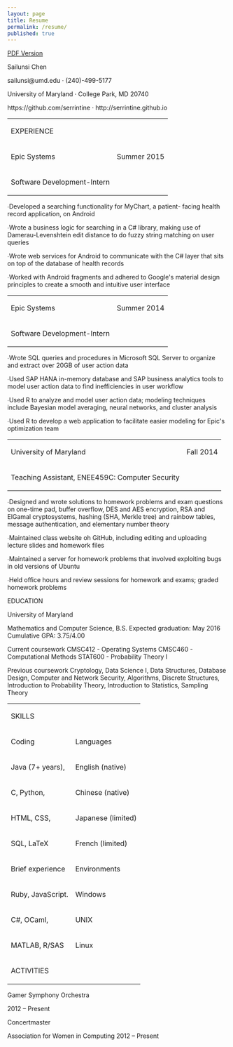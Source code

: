 ```yaml
---
layout: page
title: Resume
permalink: /resume/
published: true
---
```




<a href="{{ site.baseurl }}/assets/sailunsi-resume.pdf">PDF Version</a>

<div id="page_1">

<div id="id_1">
<p class="p0 ft0">Sailunsi Chen</p>
<p class="p1 ft2">sailunsi@umd.edu <span class="ft1">&middot; </span><nobr>(240)-499-5177</nobr></p>
<p class="p2 ft2">University of Maryland <span class="ft1">&middot; </span>College Park, MD 20740</p>
<p class="p3 ft2">https://github.com/serrintine <span class="ft1">&middot; </span>http://serrintine.github.io</p>
</div>
<div id="id_2">
<div id="id_2_1">
<table cellpadding=0 cellspacing=0 class="t0">
<tr>
	<td class="tr0 td0"><p class="p4 ft3">EXPERIENCE</p></td>
	<td class="tr0 td1"><p class="p4 ft4">&nbsp;</p></td>
</tr>
<tr>
	<td class="tr1 td0"><p class="p4 ft5">Epic Systems</p></td>
	<td class="tr1 td1"><p class="p4 ft6">Summer 2015</p></td>
</tr>
<tr>
	<td class="tr2 td0"><p class="p4 ft7">Software <nobr>Development-Intern</nobr></p></td>
	<td class="tr2 td1"><p class="p4 ft4">&nbsp;</p></td>
</tr>
</table>
<P class="p5 ft10"><SPAN class="ft8">∙</SPAN><SPAN class="ft9">Developed a searching functionality for MyChart, a patient- facing health record application, on Android</SPAN></P>
<P class="p6 ft10"><SPAN class="ft8">∙</SPAN><SPAN class="ft9">Wrote a business logic for searching in a C# library, making use of </SPAN><NOBR>Damerau-Levenshtein</NOBR> edit distance to do fuzzy string matching on user queries</P>
<P class="p7 ft12"><SPAN class="ft8">∙</SPAN><SPAN class="ft11">Wrote web services for Android to communicate with the C# layer that sits on top of the database of health records</SPAN></P>
<P class="p8 ft14"><SPAN class="ft8">∙</SPAN><SPAN class="ft13">Worked with Android fragments and adhered to Google's material design principles to create a smooth and intuitive user interface</SPAN></P>
<TABLE cellpadding=0 cellspacing=0 class="t1">
<TR>
	<TD class="tr3 td0"><P class="p4 ft5">Epic Systems</P></TD>
	<TD class="tr3 td1"><P class="p4 ft6">Summer 2014</P></TD>
</TR>
<TR>
	<TD class="tr4 td0"><P class="p4 ft7">Software <NOBR>Development-Intern</NOBR></P></TD>
	<TD class="tr4 td1"><P class="p4 ft4">&nbsp;</P></TD>
</TR>
</TABLE>
<P class="p9 ft10"><SPAN class="ft8">∙</SPAN><SPAN class="ft9">Wrote SQL queries and procedures in Microsoft SQL Server to organize and extract over 20GB of user action data</SPAN></P>
<P class="p10 ft10"><SPAN class="ft8">∙</SPAN><SPAN class="ft9">Used SAP HANA </SPAN><NOBR>in-memory</NOBR> database and SAP business analytics tools to model user action data to find inefficiencies in user workflow</P>
<P class="p11 ft10"><SPAN class="ft8">∙</SPAN><SPAN class="ft9">Used R to analyze and model user action data; modeling techniques include Bayesian model averaging, neural networks, and cluster analysis</SPAN></P>
<P class="p12 ft10"><SPAN class="ft8">∙</SPAN><SPAN class="ft9">Used R to develop a web application to facilitate easier modeling for Epic's optimization team</SPAN></P>
<TABLE cellpadding=0 cellspacing=0 class="t2">
<TR>
	<TD class="tr3 td2"><P class="p4 ft5">University of Maryland</P></TD>
	<TD class="tr3 td3"><P class="p4 ft6">Fall 2014</P></TD>
</TR>
<TR>
	<TD class="tr4 td2"><P class="p4 ft7">Teaching Assistant, ENEE459C: Computer Security</P></TD>
	<TD class="tr4 td3"><P class="p4 ft4">&nbsp;</P></TD>
</TR>
</TABLE>
<P class="p13 ft10"><SPAN class="ft8">∙</SPAN><SPAN class="ft9">Designed and wrote solutions to homework problems and exam questions on </SPAN><NOBR>one-time</NOBR> pad, buffer overflow, DES and AES encryption, RSA and ElGamal cryptosystems, hashing (SHA, Merkle tree) and rainbow tables, message authentication, and elementary number theory</P>
<P class="p14 ft10"><SPAN class="ft8">∙</SPAN><SPAN class="ft9">Maintained class website oh GitHub, including editing and uploading lecture slides and homework files</SPAN></P>
<P class="p15 ft10"><SPAN class="ft8">∙</SPAN><SPAN class="ft9">Maintained a server for homework problems that involved exploiting bugs in old versions of Ubuntu</SPAN></P>
<P class="p16 ft10"><SPAN class="ft8">∙</SPAN><SPAN class="ft9">Held office hours and review sessions for homework and exams; graded homework problems</SPAN></P>
</div>
<DIV id="id_2_2">
<P class="p17 ft3">EDUCATION</P>
<P class="p18 ft15">University of Maryland</P>
<P class="p19 ft16">Mathematics and Computer Science, B.S. <SPAN class="ft14">Expected graduation: May 2016 Cumulative GPA: 3.75/4.00</SPAN></P>
<P class="p20 ft16">Current coursework <SPAN class="ft14">CMSC412 - Operating Systems CMSC460 - Computational Methods STAT600 - Probability Theory I</SPAN></P>
<P class="p21 ft17">Previous coursework <SPAN class="ft10">Cryptology, Data Science I, Data Structures, Database Design, Computer and Network Security, Algorithms, Discrete Structures, Introduction to Probability Theory, Introduction to Statistics, Sampling Theory</SPAN></P>
<TABLE cellpadding=0 cellspacing=0 class="t3">
<TR>
	<TD class="tr0 td4"><P class="p4 ft3">SKILLS</P></TD>
	<TD class="tr0 td5"><P class="p4 ft4">&nbsp;</P></TD>
</TR>
<TR>
	<TD class="tr5 td4"><P class="p4 ft7">Coding</P></TD>
	<TD class="tr5 td5"><P class="p4 ft7">Languages</P></TD>
</TR>
<TR>
	<TD class="tr2 td4"><P class="p4 ft6">Java (7+ years),</P></TD>
	<TD class="tr2 td5"><P class="p4 ft6">English (native)</P></TD>
</TR>
<TR>
	<TD class="tr2 td4"><P class="p4 ft6">C, Python,</P></TD>
	<TD class="tr2 td5"><P class="p4 ft6">Chinese (native)</P></TD>
</TR>
<TR>
	<TD class="tr4 td4"><P class="p4 ft6">HTML, CSS,</P></TD>
	<TD class="tr4 td5"><P class="p4 ft6">Japanese (limited)</P></TD>
</TR>
<TR>
	<TD class="tr2 td4"><P class="p4 ft6">SQL, LaTeX</P></TD>
	<TD class="tr2 td5"><P class="p4 ft6">French (limited)</P></TD>
</TR>
<TR>
	<TD class="tr6 td4"><P class="p4 ft7">Brief experience</P></TD>
	<TD class="tr6 td5"><P class="p4 ft7">Environments</P></TD>
</TR>
<TR>
	<TD class="tr4 td4"><P class="p4 ft6">Ruby, JavaScript.</P></TD>
	<TD class="tr4 td5"><P class="p4 ft6">Windows</P></TD>
</TR>
<TR>
	<TD class="tr2 td4"><P class="p4 ft6">C#, OCaml,</P></TD>
	<TD class="tr2 td5"><P class="p4 ft6">UNIX</P></TD>
</TR>
<TR>
	<TD class="tr4 td4"><P class="p4 ft6">MATLAB, R/SAS</P></TD>
	<TD class="tr4 td5"><P class="p4 ft6">Linux</P></TD>
</TR>
<TR>
	<TD class="tr7 td4"><P class="p4 ft18">ACTIVITIES</P></TD>
	<TD class="tr7 td5"><P class="p4 ft4">&nbsp;</P></TD>
</TR>
</TABLE>
<P class="p18 ft7">Gamer Symphony Orchestra</P>
<P class="p22 ft6">2012 – Present</P>
<P class="p23 ft6">Concertmaster</P>
<P class="p24 ft17">Association for Women in Computing <SPAN class="ft10">2012 – Present</SPAN></P>
</DIV>
</div>
</div>